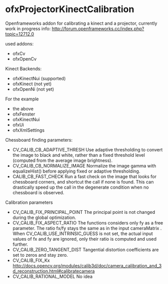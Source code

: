 ofxProjectorKinectCalibration
=============================

Openframeworks addon for calibrating a kinect and a projector, currently work in progress
info: http://forum.openframeworks.cc/index.php?topic=12712.0

used addons: 
- ofxCv
- ofxOpenCv

Kinect Backends:
- ofxKinectNui (supported)
- ofxKinect    (not yet)
- ofxOpenNi    (not yet)

For the example
- the above
- ofxFenster
- ofxKinectNui
- ofxUi
- ofxXmlSettings

Chessboard finding parameters:
- CV_CALIB_CB_ADAPTIVE_THRESH Use adaptive thresholding to convert the image to black and white, rather than a fixed threshold level (computed from the average image brightness).
- CV_CALIB_CB_NORMALIZE_IMAGE Normalize the image gamma with equalizeHist() before applying fixed or adaptive thresholding.
- CALIB_CB_FAST_CHECK Run a fast check on the image that looks for chessboard corners, and shortcut the call if none is found. This can drastically speed up the call in the degenerate condition when no chessboard is observed.


Calibration parameters
- CV_CALIB_FIX_PRINCIPAL_POINT The principal point is not changed during the global optimization.
- CV_CALIB_FIX_ASPECT_RATIO The functions considers only fy as a free parameter. The ratio fx/fy stays the same as in the input cameraMatrix . When CV_CALIB_USE_INTRINSIC_GUESS is not set, the actual input values of fx and fy are ignored, only their ratio is computed and used further.
- CV_CALIB_ZERO_TANGENT_DIST Tangential distortion coefficients are set to zeros and stay zero.
- CV_CALIB_FIX_Kx http://docs.opencv.org/modules/calib3d/doc/camera_calibration_and_3d_reconstruction.html#calibratecamera
- CV_CALIB_RATIONAL_MODEL No idea
